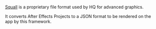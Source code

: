 [Squall](https://www.forgeandform.co/squall/) is a proprietary file format used by HQ for advanced graphics.

It converts After Effects Projects to a JSON format to be rendered on the app by this framework.